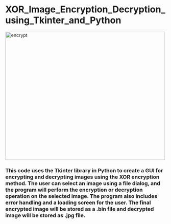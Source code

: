 <h1>XOR_Image_Encryption_Decryption_using_Tkinter_and_Python</h1>
 <img src="https://cdn.dribbble.com/users/1579931/screenshots/3839034/2keyencryption_v5.gif" alt="encrypt" width="500" height="400" > 
 
 <h3>This code uses the Tkinter library in Python to create a GUI for encrypting and decrypting images using the XOR encryption method. The user can select an image using a file dialog, and the program will perform the encryption or decryption operation on the selected image. The program also includes error handling and a loading screen for the user. The final encrypted image will be stored as a .bin file and decrypted image will be stored as .jpg file.</h3>
